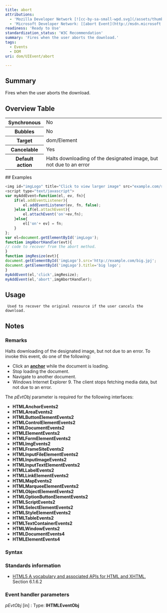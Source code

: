 ```yaml
---
title: abort
attributions:
  - 'Mozilla Developer Network [![cc-by-sa-small-wpd.svg](/assets/thumb/8/8c/cc-by-sa-small-wpd.svg/120px-cc-by-sa-small-wpd.svg.png)](http://creativecommons.org/licenses/by-sa/3.0/us/): [abort](https://developer.mozilla.org/en-US/docs/Web/Events/abort) Article]'
  - 'Microsoft Developer Network: [[abort Event](http://msdn.microsoft.com/en-us/library/ie/ms536785(v=vs.85).aspx) Article]'
readiness: 'Ready to Use'
standardization_status: 'W3C Recommendation'
summary: 'Fires when the user aborts the download.'
tags:
  - Events
  - DOM
uri: dom/UIEvent/abort

---
```

## Summary

Fires when the user aborts the download.

## Overview Table

<table class="wikitable">
<tr>
<th>
Synchronous

</th>
<td>
No

</td>
</tr>
<tr>
<th>
Bubbles

</th>
<td>
No

</td>
</tr>
<tr>
<th>
Target

</th>
<td>
dom/Element

</td>
</tr>
<tr>
<th>
Cancelable

</th>
<td>
Yes

</td>
</tr>
<tr>
<th>
Default action

</th>
<td>
Halts downloading of the designated image, but not due to an error

</td>
</tr>
</table>
## Examples

``` js
<img id="imgLogo" title="Click to view larger image" src="example.com/small.jpg" alt="small logo"/>
<script type="text/javascript">
var myAddEvent=function(el, ev, fn){
    if(el.addEventListener){
        el.addEventListener(ev, fn, false);
    }else if(el.attachEvent){
        el.attachEvent('on'+ev,fn);
    }else{
        el['on'+ ev] = fn;
    }
};
var el=document.getElementById('imgLogo');
function imgAbortHandler(evt){
// code to recover from the abort method.
}
function imgResize(evt){
document.getElementById('imgLogo').src='http://example.com/big.jpj';
document.getElementById('imgLogo').title='big logo';
}
myAddEvent(el,'click',imgResize);
myAddEvent(el,'abort',imgAbortHandler);
```

## Usage

     Used to recover the original resource if the user cancels the download.

## Notes

### Remarks

Halts downloading of the designated image, but not due to an error. To invoke this event, do one of the following:

-   Click an [**anchor**](/html/elements/a) while the document is loading.
-   Stop loading the document.
-   Navigate to another document.
-   Windows Internet Explorer 9. The client stops fetching media data, but not due to an error.

The *pEvtObj* parameter is required for the following interfaces:

-   **HTMLAnchorEvents2**
-   **HTMLAreaEvents2**
-   **HTMLButtonElementEvents2**
-   **HTMLControlElementEvents2**
-   **HTMLDocumentEvents2**
-   **HTMLElementEvents2**
-   **HTMLFormElementEvents2**
-   **HTMLImgEvents2**
-   **HTMLFrameSiteEvents2**
-   **HTMLInputFileElementEvents2**
-   **HTMLInputImageEvents2**
-   **HTMLInputTextElementEvents2**
-   **HTMLLabelEvents2**
-   **HTMLLinkElementEvents2**
-   **HTMLMapEvents2**
-   **HTMLMarqueeElementEvents2**
-   **HTMLObjectElementEvents2**
-   **HTMLOptionButtonElementEvents2**
-   **HTMLScriptEvents2**
-   **HTMLSelectElementEvents2**
-   **HTMLStyleElementEvents2**
-   **HTMLTableEvents2**
-   **HTMLTextContainerEvents2**
-   **HTMLWindowEvents2**
-   **HTMLDocumentEvents4**
-   **HTMLElementEvents4**

### Syntax

### Standards information

-   [HTML5 A vocabulary and associated APIs for HTML and XHTML](http://go.microsoft.com/fwlink/p/?linkid=221374), Section 6.1.6.2

### Event handler parameters

*pEvtObj* [in]
:   Type: ****IHTMLEventObj****

